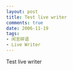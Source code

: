 ```yaml
---
layout: post
title: Test live writer
comments: true
date: 2006-11-19
tags:
- 闲言碎语
- Live Writer
---
```


<p>Test live writer</p>				
